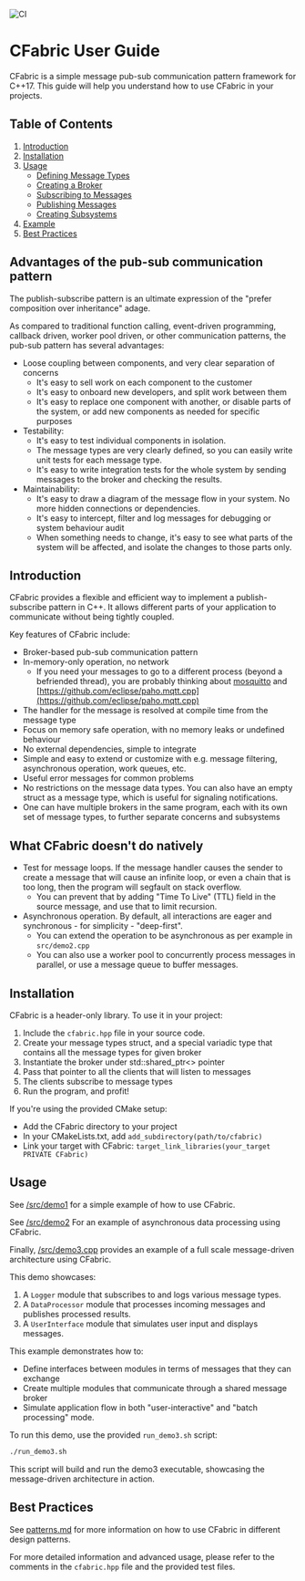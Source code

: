 ![CI](https://github.com/jerzydziewierz/cfabric/actions/workflows/ci.yml/badge.svg)

# CFabric User Guide

CFabric is a simple message pub-sub communication pattern framework for C++17. This guide will help you understand how to use CFabric in your projects.

## Table of Contents
1. [Introduction](#introduction)
2. [Installation](#installation)
3. [Usage](#usage)
   - [Defining Message Types](#defining-message-types)
   - [Creating a Broker](#creating-a-broker)
   - [Subscribing to Messages](#subscribing-to-messages)
   - [Publishing Messages](#publishing-messages)
   - [Creating Subsystems](#creating-subsystems)
4. [Example](#example)
5. [Best Practices](#best-practices)

## Advantages of the pub-sub communication pattern

The publish-subscribe pattern is an ultimate expression of the "prefer composition over inheritance" adage.

As compared to traditional function calling, event-driven programming, callback driven, worker pool driven, or other communication patterns, the pub-sub pattern has several advantages:

* Loose coupling between components, and very clear separation of concerns
    * It's easy to sell work on each component to the customer
    * It's easy to onboard new developers, and split work between them
    * It's easy to replace one component with another, or disable parts of the system, or add new components as needed for specific purposes 
* Testability: 
    * It's easy to test individual components in isolation. 
    * The message types are very clearly defined, so you can easily write unit tests for each message type.
    * It's easy to write integration tests for the whole system by sending messages to the broker and checking the results.
* Maintainability:  
    * It's easy to draw a diagram of the message flow in your system. No more hidden connections or dependencies.
    * It's easy to intercept, filter and log messages for debugging or system behaviour audit
    * When something needs to change, it's easy to see what parts of the system will be affected, and isolate the changes to those parts only. 

## Introduction

CFabric provides a flexible and efficient way to implement a publish-subscribe pattern in C++. It allows different parts of your application to communicate without being tightly coupled.

Key features of CFabric include:
- Broker-based pub-sub communication pattern
- In-memory-only operation, no network
    - If you need your messages to go to a different process (beyond a befriended thread), you are probably thinking about [mosquitto](https://mosquitto.org/documentation/) and [https://github.com/eclipse/paho.mqtt.cpp](https://github.com/eclipse/paho.mqtt.cpp)
- The handler for the message is resolved at compile time from the message type 
- Focus on memory safe operation, with no memory leaks or undefined behaviour
- No external dependencies, simple to integrate
- Simple and easy to extend or customize with e.g. message filtering, asynchronous operation, work queues, etc.
- Useful error messages for common problems
- No restrictions on the message data types. You can also have an empty struct as a message type, which is useful for signaling notifications.
- One can have multiple brokers in the same program, each with its own set of message types, to further separate concerns and subsystems

## What CFabric doesn't do natively

- Test for message loops. If the message handler causes the sender to create a message that will cause an infinite loop, or even a chain that is too long, then the program will segfault on stack overflow.
   - You can prevent that by adding "Time To Live" (TTL) field in the source message, and use that to limit recursion.
- Asynchronous operation. By default, all interactions are eager and synchronous - for simplicity - "deep-first".
    - You can extend the operation to be asynchronous as per example in `src/demo2.cpp`
    - You can also use a worker pool to concurrently process messages in parallel, or use a message queue to buffer messages.

## Installation

CFabric is a header-only library. To use it in your project:

1. Include the `cfabric.hpp` file in your source code.
2. Create your message types struct, and a special variadic type that contains all the message types for given broker
3. Instantiate the broker under std::shared_ptr<> pointer
4. Pass that pointer to all the clients that will listen to messages
5. The clients subscribe to message types
6. Run the program, and profit!


If you're using the provided CMake setup:
   - Add the CFabric directory to your project
   - In your CMakeLists.txt, add `add_subdirectory(path/to/cfabric)`
   - Link your target with CFabric: `target_link_libraries(your_target PRIVATE CFabric)`

## Usage

See [/src/demo1](src/demo1.cpp) for a simple example of how to use CFabric.

See [/src/demo2](src/demo2.cpp) For an example of asynchronous data processing using CFabric.

Finally, [/src/demo3.cpp](src/demo3.cpp) provides an example of a full scale message-driven architecture using CFabric. 

This demo showcases:

1. A `Logger` module that subscribes to and logs various message types.
2. A `DataProcessor` module that processes incoming messages and publishes processed results.
3. A `UserInterface` module that simulates user input and displays messages.

This example demonstrates how to:
- Define interfaces between modules in terms of messages that they can exchange
- Create multiple modules that communicate through a shared message broker
- Simulate application flow in both "user-interactive" and "batch processing" mode.

To run this demo, use the provided `run_demo3.sh` script:

```bash
./run_demo3.sh
```

This script will build and run the demo3 executable, showcasing the message-driven architecture in action.

## Best Practices

See [patterns.md](patterns.md) for more information on how to use CFabric in different design patterns.

For more detailed information and advanced usage, please refer to the comments in the `cfabric.hpp` file and the provided test files.
